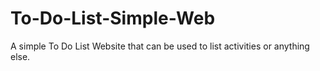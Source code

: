 # To-Do-List-Simple-Web
A simple To Do List Website that can be used to list activities or anything else.
